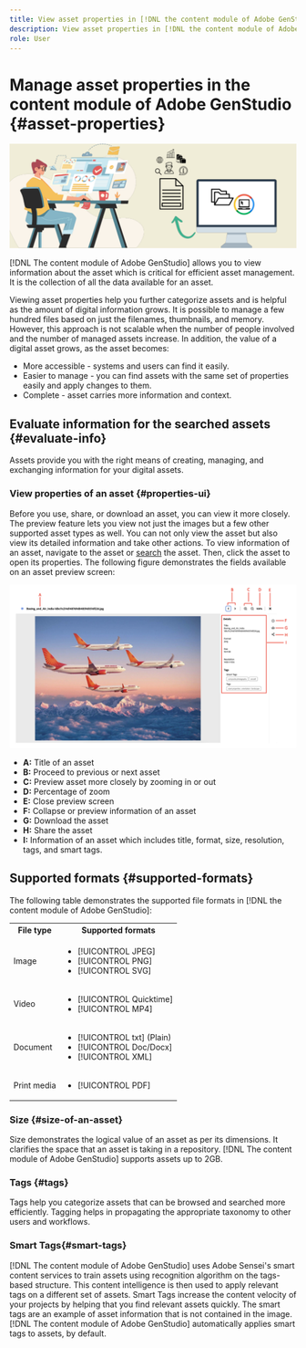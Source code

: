 ```yaml
---
title: View asset properties in [!DNL the content module of Adobe GenStudio]
description: View asset properties in [!DNL the content module of Adobe GenStudio]
role: User
---
```


# Manage asset properties in the content module of Adobe GenStudio {#asset-properties}

![Metadata banner image](assets/metadata-banner-image.png)

[!DNL The content module of Adobe GenStudio] allows you to view information about the asset which is critical for efficient asset management. It is the collection of all the data available for an asset.

Viewing asset properties help you further categorize assets and is helpful as the amount of digital information grows. It is possible to manage a few hundred files based on just the filenames, thumbnails, and memory. However, this approach is not scalable when the number of people involved and the number of managed assets increase. In addition, the value of a digital asset grows, as the asset becomes:

* More accessible - systems and users can find it easily.
* Easier to manage - you can find assets with the same set of properties easily and apply changes to them.
* Complete - asset carries more information and context.

## Evaluate information for the searched assets  {#evaluate-info}

Assets provide you with the right means of creating, managing, and exchanging information for your digital assets.

### View properties of an asset {#properties-ui}

Before you use, share, or download an asset, you can view it more closely. The preview feature lets you view not just the images but a few other supported asset types as well. You can not only view the asset but also view its detailed information and take other actions. To view information of an asset, navigate to the asset or [search](search-assets.md) the asset. Then, click the asset to open its properties. The following figure demonstrates the fields available on an asset preview screen: 

![Properties of an asset UI](assets/properties-ui.png)

* **A:** Title of an asset 
* **B:** Proceed to previous or next asset 
* **C:** Preview asset more closely by zooming in or out 
* **D:** Percentage of zoom 
* **E:** Close preview screen 
* **F:** Collapse or preview information of an asset 
* **G:** Download the asset 
* **H:** Share the asset 
* **I:** Information of an asset which includes title, format, size, resolution, tags, and smart tags. 

## Supported formats {#supported-formats}

The following table demonstrates the supported file formats in [!DNL the content module of Adobe GenStudio]: 

<table> 
    <tbody>
     <tr>
      <th><strong>File type</strong></th>
      <th><strong>Supported formats</strong></th>
     </tr>
     <tr>
      <td>Image</td>
      <td>
        <ul>
            <li>[!UICONTROL JPEG]</li> 
            <li>[!UICONTROL PNG]</li> 
            <li>[!UICONTROL SVG]</li>
        </ul>
      </td>
     </tr>
     <tr>
      <td>Video</td>
      <td>
        <ul>
            <li>[!UICONTROL Quicktime]</li>  
            <li>[!UICONTROL MP4]</li> 
        </ul>
      </td>
     </tr>
      <tr>
      <td>Document</td>
      <td>
        <ul>
            <li>[!UICONTROL txt] (Plain)</li>  
            <li>[!UICONTROL Doc/Docx]</li> 
            <li>[!UICONTROL XML]</li>
        </ul>
      </td>
     </tr>
     <tr>
      <td>Print media</td>
      <td>
        <ul>
            <li>[!UICONTROL PDF]</li>  
        </ul>
      </td>
     </tr>  
    </tbody>
   </table>

### Size {#size-of-an-asset} 

Size demonstrates the logical value of an asset as per its dimensions. It clarifies the space that an asset is taking in a repository. [!DNL The content module of Adobe GenStudio] supports assets up to 2GB. 

### Tags {#tags}

Tags help you categorize assets that can be browsed and searched more efficiently. Tagging helps in propagating the appropriate taxonomy to other users and workflows. 

### Smart Tags{#smart-tags} 

[!DNL The content module of Adobe GenStudio] uses Adobe Sensei's smart content services to train assets using recognition algorithm on the tags-based structure. This content intelligence is then used to apply relevant tags on a different set of assets. Smart Tags increase the content velocity of your projects by helping that you find relevant assets quickly. The smart tags are an example of asset information that is not contained in the image. [!DNL The content module of Adobe GenStudio] automatically applies smart tags to assets, by default. 


<!--

### Date range {#date-range} 

The date range allows you to select dates you want to see the assets. You can customize date range by choosing the start and end dates. 

-->

